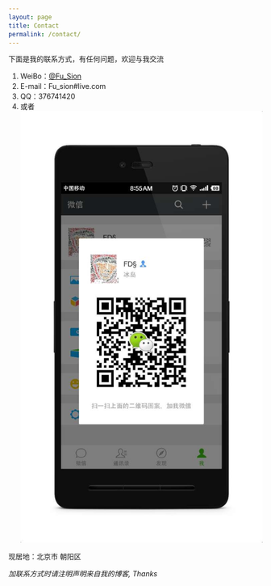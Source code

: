 ```yaml
---
layout: page
title: Contact
permalink: /contact/
---
```

下面是我的联系方式，有任何问题，欢迎与我交流

1. WeiBo：[@Fu_Sion](http://weibo.com/fudongsheng)
2. E-mail：Fu_sion#live.com
3. QQ：376741420
4. 或者![weiChat](https://github.com/SionFu/SionFu.github.io/blob/master/_site/images/1503964520.jpg?raw=true)

现居地：北京市 朝阳区

*加联系方式时请注明声明来自我的博客, Thanks*



